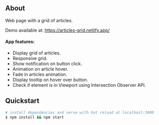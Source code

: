 ## About

Web page with a grid of articles.

Demo available at: <a target="_blank" href="https://articles-grid.netlify.app/">https://articles-grid.netlify.app/</a>

#### App features:
<ul>
  <li>Display grid of articles.</li>
  <li>Responsive grid.</li>
  <li>Show notification on button click.</li>
  <li>Animation on article hover.</li>
  <li>Fade in articles animation.</li>
  <li>Display tooltip on hover over button.</li>
  <li>Check if element is in Viewport using Intersection Observer API.</li>
</ul>

## Quickstart

```bash
# install dependencies and serve with hot reload at localhost:3000
$ npm install && npm start
```
